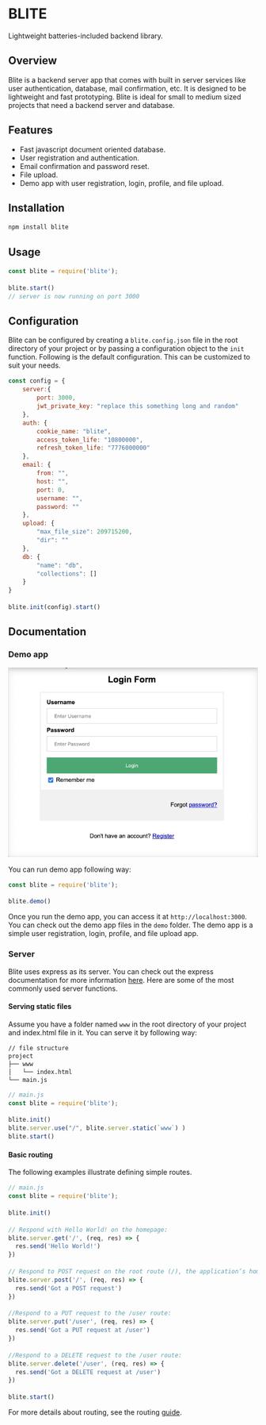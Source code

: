 # BLITE

Lightweight batteries-included backend library.

## Overview

Blite is a backend server app that comes with built in server services like user authentication, database, mail confirmation, etc. It is designed to be lightweight and fast prototyping. Blite is ideal for small to medium sized projects that need a backend server and database.

## Features

-   Fast javascript document oriented database.
-   User registration and authentication.
-   Email confirmation and password reset.
-   File upload.
-   Demo app with user registration, login, profile, and file upload.


## Installation

```bash
npm install blite
```


## Usage

```javascript
const blite = require('blite');

blite.start()
// server is now running on port 3000
```

## Configuration

Blite can be configured by creating a `blite.config.json` file in the root directory of your project or by passing a configuration object to the `init` function. Following is the default configuration. This can be customized to suit your needs.

```javascript
const config = {
    server:{
        port: 3000,
        jwt_private_key: "replace this something long and random"
    },
    auth: {
        cookie_name: "blite",
        access_token_life: "10800000",
        refresh_token_life: "7776000000"
    },
    email: {
        from: "",
        host: "",
        port: 0,
        username: "",
        password: ""
    },
    upload: {
        "max_file_size": 209715200,
        "dir": ""
    },
    db: {
        "name": "db",
        "collections": []
    }
}

blite.init(config).start()
```

## Documentation

### Demo app

![Demo App](https://raw.githubusercontent.com/firatkiral/blite/main/demo/data/demo-app.jpg)

You can run demo app following way:

```javascript
const blite = require('blite');

blite.demo()
```

Once you run the demo app, you can access it at `http://localhost:3000`. You can check out the demo app files in the `demo` folder. The demo app is a simple user registration, login, profile, and file upload app.

### Server

Blite uses express as its server. You can check out the express documentation for more information [here](https://expressjs.com/en/4x/api.html). Here are some of the most commonly used server functions.

#### Serving static files

Assume you have a folder named `www` in the root directory of your project and index.html file in it. You can serve it by following way:

```
// file structure
project
├── www
│   └── index.html
└── main.js
```


```javascript
// main.js
const blite = require('blite');

blite.init()
blite.server.use("/", blite.server.static(`www`) )
blite.start()

```

#### Basic routing

The following examples illustrate defining simple routes.

```javascript
// main.js
const blite = require('blite');

blite.init()

// Respond with Hello World! on the homepage:
blite.server.get('/', (req, res) => {
  res.send('Hello World!')
})

// Respond to POST request on the root route (/), the application’s home page:
blite.server.post('/', (req, res) => {
  res.send('Got a POST request')
})

//Respond to a PUT request to the /user route:
blite.server.put('/user', (req, res) => {
  res.send('Got a PUT request at /user')
})

//Respond to a DELETE request to the /user route:
blite.server.delete('/user', (req, res) => {
  res.send('Got a DELETE request at /user')
})

blite.start()

```

For more details about routing, see the routing [guide](https://expressjs.com/en/guide/routing.html).




